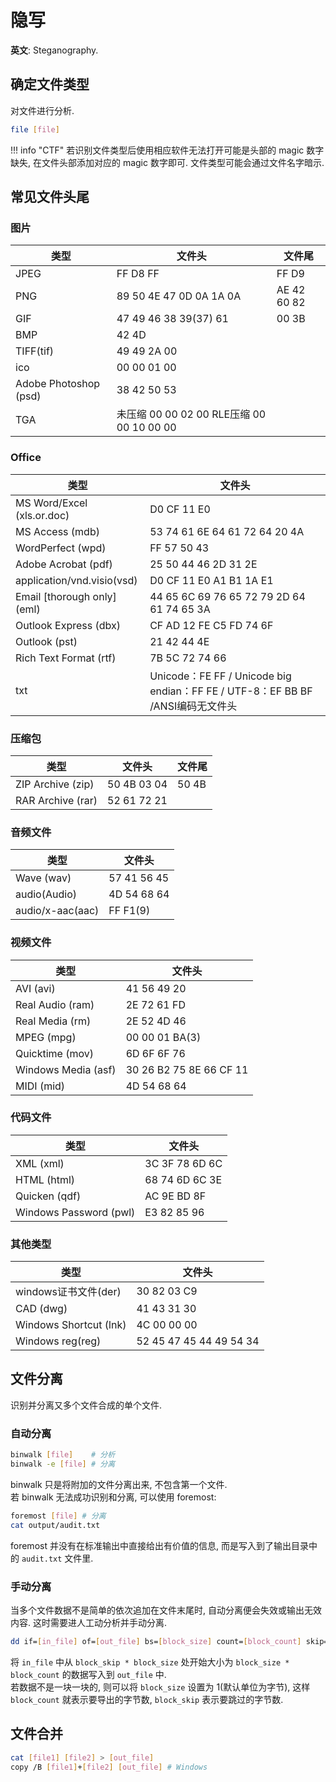# 隐写

**英文**: Steganography.  

## 确定文件类型

对文件进行分析.  

```sh
file [file]
```

!!! info "CTF"
    若识别文件类型后使用相应软件无法打开可能是头部的 magic 数字缺失, 在文件头部添加对应的 magic 数字即可. 文件类型可能会通过文件名字暗示.  

## 常见文件头尾

### 图片

| 类型                  | 文件头                                    | 文件尾      |
| --------------------- | ----------------------------------------- | ----------- |
| JPEG                  | FF D8 FF                                  | FF D9       |
| PNG                   | 89 50 4E 47 0D 0A 1A 0A                   | AE 42 60 82 |
| GIF                   | 47 49 46 38 39(37) 61                     | 00 3B       |
| BMP                   | 42 4D                                     |             |
| TIFF(tif)             | 49 49 2A 00                               |             |
| ico                   | 00 00 01 00                               |             |
| Adobe Photoshop (psd) | 38 42 50 53                               |             |
| TGA                   | 未压缩 00 00 02 00 RLE压缩 00 00 10 00 00 |             |

### Office

| 类型                        | 文件头                                                                         |
| --------------------------- | ------------------------------------------------------------------------------ |
| MS Word/Excel (xls.or.doc)  | D0 CF 11 E0                                                                    |
| MS Access (mdb)             | 53 74 61 6E 64 61 72 64 20 4A                                                  |
| WordPerfect (wpd)           | FF 57 50 43                                                                    |
| Adobe Acrobat (pdf)         | 25 50 44 46 2D 31 2E                                                           |
| application/vnd.visio(vsd)  | D0 CF 11 E0 A1 B1 1A E1                                                        |
| Email [thorough only] (eml) | 44 65 6C 69 76 65 72 79 2D 64 61 74 65 3A                                      |
| Outlook Express (dbx)       | CF AD 12 FE C5 FD 74 6F                                                        |
| Outlook (pst)               | 21 42 44 4E                                                                    |
| Rich Text Format (rtf)      | 7B 5C 72 74 66                                                                 |
| txt                         | Unicode：FE FF / Unicode big endian：FF FE / UTF-8：EF BB BF /ANSI编码无文件头 |

### 压缩包

| 类型              | 文件头      | 文件尾 |
| ----------------- | ----------- | ------ |
| ZIP Archive (zip) | 50 4B 03 04 | 50 4B  |
| RAR Archive (rar) | 52 61 72 21 |        |

### 音频文件

| 类型             | 文件头      |
| ---------------- | ----------- |
| Wave (wav)       | 57 41 56 45 |
| audio(Audio)     | 4D 54 68 64 |
| audio/x-aac(aac) | FF F1(9)    |

### 视频文件

| 类型                | 文件头                  |
| ------------------- | ----------------------- |
| AVI (avi)           | 41 56 49 20             |
| Real Audio (ram)    | 2E 72 61 FD             |
| Real Media (rm)     | 2E 52 4D 46             |
| MPEG (mpg)          | 00 00 01 BA(3)          |
| Quicktime (mov)     | 6D 6F 6F 76             |
| Windows Media (asf) | 30 26 B2 75 8E 66 CF 11 |
| MIDI (mid)          | 4D 54 68 64             |

### 代码文件

| 类型                   | 文件头         |
| ---------------------- | -------------- |
| XML (xml)              | 3C 3F 78 6D 6C |
| HTML (html)            | 68 74 6D 6C 3E |
| Quicken (qdf)          | AC 9E BD 8F    |
| Windows Password (pwl) | E3 82 85 96    |

### 其他类型

| 类型                   | 文件头                  |
| ---------------------- | ----------------------- |
| windows证书文件(der)   | 30 82 03 C9             |
| CAD (dwg)              | 41 43 31 30             |
| Windows Shortcut (lnk) | 4C 00 00 00             |
| Windows reg(reg)       | 52 45 47 45 44 49 54 34 |

## 文件分离

识别并分离又多个文件合成的单个文件.  

### 自动分离

```sh
binwalk [file]    # 分析
binwalk -e [file] # 分离
```

binwalk 只是将附加的文件分离出来, 不包含第一个文件.  
若 binwalk 无法成功识别和分离, 可以使用 foremost:  

```sh
foremost [file] # 分离
cat output/audit.txt
```

foremost 并没有在标准输出中直接给出有价值的信息, 而是写入到了输出目录中的 `audit.txt` 文件里.  

### 手动分离

当多个文件数据不是简单的依次追加在文件末尾时, 自动分离便会失效或输出无效内容. 这时需要进人工动分析并手动分离.  

```sh
dd if=[in_file] of=[out_file] bs=[block_size] count=[block_count] skip=[block_skip]
```

将 `in_file` 中从 `block_skip * block_size` 处开始大小为 `block_size * block_count` 的数据写入到 `out_file` 中.  
若数据不是一块一块的, 则可以将 `block_size` 设置为 1(默认单位为字节), 这样 `block_count` 就表示要导出的字节数, `block_skip` 表示要跳过的字节数.  

## 文件合并

```sh
cat [file1] [file2] > [out_file]
copy /B [file1]+[file2] [out_file] # Windows
```
